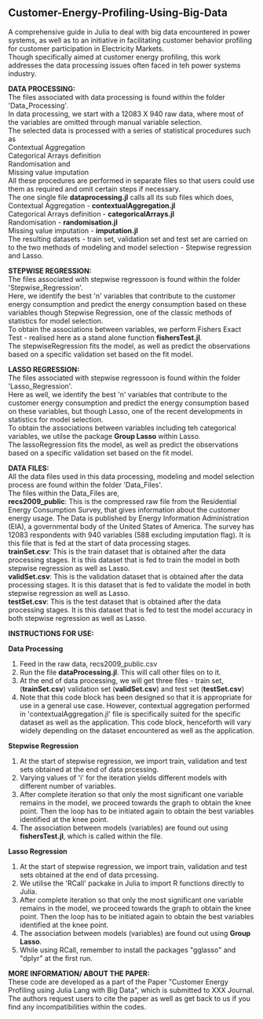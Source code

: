 ## Customer-Energy-Profiling-Using-Big-Data

A comprehensive guide in Julia to deal with big data encountered in power systems, as well as to an initiative in facilitating customer
behavior profiling for customer participation in Electricity Markets.  
Though specifically aimed at customer energy profiling, this work addresses the data processing issues often faced in teh power systems industry.  


**DATA PROCESSING:**  
The files associated with data processing is found within the folder 'Data_Processing'.  
In data processing, we start with a 12083 X 940 raw data, where most of the variables are omitted through manual variable selection.  
The selected data is processed with a series of statistical procedures such as  
Contextual Aggregation  
Categorical Arrays definition  
Randomisation and  
Missing value imputation  
All these procedures are performed in separate files so that users could use them as required and omit certain steps if necessary.  
The one single file **dataprocessing.jl** calls all its sub files which does,  
Contextual Aggregation - **contextualAggregation.jl**  
Categorical Arrays definition - **categoricalArrays.jl**  
Randomisation - **randomisation.jl**  
Missing value imputation - **imputation.jl**  
The resulting datasets - train set, validation set and test set are carried on to the two methods of modeling and model selection - Stepwise regression and Lasso.  

**STEPWISE REGRESSION:**  
The files associated with stepwise regressoon is found within the folder 'Stepwise_Regression'.  
Here, we identify the best 'n' variables that contribute to the customer energy consumption and predict the energy consumption based on these variables though Stepwise Regression, one of the classic methods of statistics for model selection.  
To obtain the associations between variables, we perform Fishers Exact Test - realised here as a stand alone function **fishersTest.jl**.  
The stepwiseRegression fits the model, as well as predict the observations based on a specific validation set based on the fit model.


**LASSO REGRESSION:**  
The files associated with stepwise regressoon is found within the folder 'Lasso_Regression'.  
Here as well, we identify the best 'n' variables that contribute to the customer energy consumption and predict the energy consumption based on these variables, but though Lasso, one of the recent developments in statistics for model selection.  
To obtain the associations between variables including teh categorical variables, we utilse the package **Group Lasso** within Lasso.  
The lassoRegression fits the model, as well as predict the observations based on a specific validation set based on the fit model.

**DATA FILES:**  
All the data files used in this data processing, modeling and model selection process are found within the folder 'Data_Files'.  
The files within the Data_Files are,  
**recs2009_public**: This is the compressed raw file from the Residential Energy Consumption Survey, that gives information about the customer energy usage. The Data is published by Energy Information Administration (EIA), a governmental body of the United States of America. The survey has 12083 respondents with 940 variables (588 excluding imputation flag). It is this file that is fed at the start of data processing stages.  
**trainSet.csv**: This is the train dataset that is obtained after the data processing stages. It is this dataset that is fed to train the model in both stepwise regression as well as Lasso.  
**validSet.csv**: This is the validation dataset that is obtained after the data processing stages. It is this dataset that is fed to validate the model in both stepwise regression as well as Lasso.  
**testSet.csv**: This is the test dataset that is obtained after the data processing stages. It is this dataset that is fed to test the model accuracy in both stepwise regression as well as Lasso.

**INSTRUCTIONS FOR USE:**  

**Data Processing**  
1. Feed in the raw data, recs2009_public.csv  
2. Run the file **dataProcessing.jl**. This will call other files on to it.  
3. At the end of data processing, we will get three files - train set, (**trainSet.csv**) validation set (**validSet.csv**) and test set (**testSet.csv**)  
4. Note that this code block has been designed so that it is appropriate for use in a general use case. However, contextual aggregation performed in 'contextualAggregation.jl' file is specifically suited for the specific dataset as well as the application. This code block, henceforth will vary widely depending on the dataset encountered as well as the application.  

 **Stepwise Regression**  
 1. At the start of stepwise regression, we import train, validation and test sets obtained at the end of data prcessing.  
 2. Varying values of 'i' for the iteration yields different models with different number of variables.  
 3. After complete iteration so that only the most significant one variable remains in the model, we proceed towards the graph to obtain the knee point. Then the loop has to be initiated again to obtain the best variables identified at the knee point.  
 4. The association between models (variables) are found out using **fishersTest.jl**, which is called within the file.
 
  **Lasso Regression**  
 1. At the start of stepwise regression, we import train, validation and test sets obtained at the end of data prcessing.  
 2. We utilise the 'RCall' packake in Julia to import R functions directly to Julia.
 3. After complete iteration so that only the most significant one variable remains in the model, we proceed towards the graph to obtain the knee point. Then the loop has to be initiated again to obtain the best variables identified at the knee point.  
 4. The association between models (variables) are found out using **Group Lasso**.  
 5. While using RCall, remember to install the packages "gglasso" and "dplyr" at the first run.

**MORE INFORMATION/ ABOUT THE PAPER:**  
These code are developed as a part of the Paper "Customer Energy Profiling using Julia Lang with Big Data", which is submitted to XXX Journal.  
The authors request users to cite the paper as well as get back to us if you find any incompatibilities within the codes.
